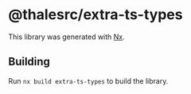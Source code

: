 # @thalesrc/extra-ts-types

This library was generated with [Nx](https://nx.dev).

## Building

Run `nx build extra-ts-types` to build the library.
